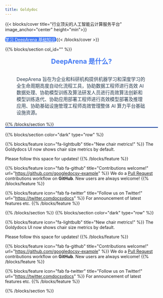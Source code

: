 ```yaml
---
title: Goldydoc
---
```


{{< blocks/cover title="行业顶尖的人工智能云计算服务平台" image_anchor="center" height="min">}}

<a class="btn btn-secondary" style="border-radius: 6px; background-color: #4279f4; border:none; color: white" href="docs">
学习 DeepArena 基础知识
</a>
{{< /blocks/cover >}}



{{% blocks/section col_id="" %}}
<div id="overview">
    <div class="contain" style="display: flex;flex-direction: column; justify-content: center; align-items: center">
        <span style="color: #4279f4; font-weight: 700; font-size: 1.55em;padding: 0 0 0.6em;">DeepArena 是什么?</span>
        <span style="padding: 20px; width: 85%; font-size: 1.1em; color: #2c3e50;">
            DeepArena 旨在为企业和科研机构提供机器学习和深度学习的全生命周期高度自动化流程工具，协助数据工程师进行高效 AI 数据处理、协助模型训练及算法研发人员进行高效算法创新和模型训练迭代、协助应用部署工程师进行高效模型部署及推理应用、协助基础设施管理工程师高效管理整体 AI 算力平台基础设施资源。
        </span>
    </div>
</div>
{{% /blocks/section %}}

<hr style="border-top: 2px solid #4279f4; margin: 0"/>





{{% blocks/section color="dark" type="row" %}}

{{% blocks/feature icon="fa-lightbulb" title="New chair metrics!" %}}
The Goldydocs UI now shows chair size metrics by default.

Please follow this space for updates!
{{% /blocks/feature %}}


{{% blocks/feature icon="fab fa-github" title="Contributions welcome!" url="https://github.com/googledocsy-example" %}}
We do a [Pull Request](https://github.com/googledocsy-example/pulls) contributions workflow on **GitHub**. New users are always welcome!
{{% /blocks/feature %}}


{{% blocks/feature icon="fab fa-twitter" title="Follow us on Twitter!" url="https://twitter.comdocsydocs" %}}
For announcement of latest features etc.
{{% /blocks/feature %}}


{{% /blocks/section %}}
{{% blocks/section color="dark" type="row" %}}

{{% blocks/feature icon="fa-lightbulb" title="New chair metrics!" %}}
The Goldydocs UI now shows chair size metrics by default.

Please follow this space for updates!
{{% /blocks/feature %}}


{{% blocks/feature icon="fab fa-github" title="Contributions welcome!" url="https://github.com/googledocsy-example" %}}
We do a [Pull Request](https://github.com/googledocsy-example/pulls) contributions workflow on **GitHub**. New users are always welcome!
{{% /blocks/feature %}}


{{% blocks/feature icon="fab fa-twitter" title="Follow us on Twitter!" url="https://twitter.comdocsydocs" %}}
For announcement of latest features etc.
{{% /blocks/feature %}}


{{% /blocks/section %}}
